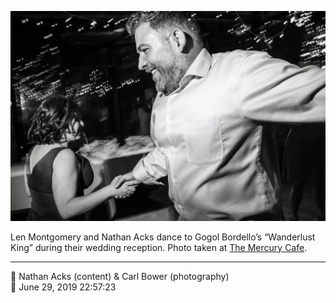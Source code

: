 ![Len Montgomery and Nathan Acks dance](assets/a4d26192fbf57e60d537f14af0a87664.webp)

Len Montgomery and Nathan Acks dance to Gogol Bordello’s “Wanderlust King” during their wedding reception. Photo taken at [The Mercury Cafe](http://mercurycafe.com/).

- - - -

<span aria-hidden="true">👥</span> Nathan Acks (content) & Carl Bower (photography)  
<span aria-hidden="true">📅</span> June 29, 2019 22:57:23
